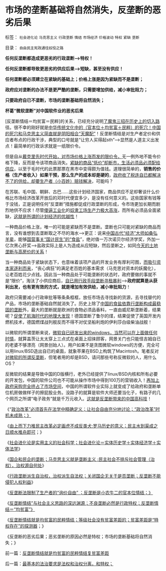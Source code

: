 # 市场的垄断基础将自然消失，反垄断的恶劣后果

标签： `社会进化论` `马克思主义` `行政垄断` `情结` `市场经济` `价格波动` `特权` `紧缺` `垄断` 

目录： `自由民主宪政通往奴役之路`

**任何反垄断都造成更恶劣的行政垄断——>特权！**

**任何反垄断都导致更恶劣的供应后果——>短缺，甚至没有供应！**

**任何垄断都必须建立在紧缺的基础上；价格上涨是因为紧缺而不是垄断；**

**政府应对垄断的办法不是更严酷的垄断，只需要增加供给，减小审批阻力；**

**只要政府自已不垄断，市场的垄断基础将自然消失；**

**杯葛“微软垄断”对中国软件业的恶劣后果**

[反垄断情结＝均贫富＝民粹]的关系，已经充分说明[了魔鬼三招在历史上的切入路](../../../2010/9/21/讲民主首先不要“闹民粹”.md)径。很不幸的刚好就是[中华传统文化中的（官本位＋均贫富＋民粹）的死穴！中国的死穴和马克思主义简直就是阴阳相合“天魔配”](../../../2009/6/26/马恩主义为什么适合移植入中国传统社会.md)！反垄断情结是对生产者定价和供应者布点的行政干涉，典型的口号就是“让穷人买得起sth”——>显然是人道主义出发点！最简单的行政诉求就是一纸限价令。

但是自从[戴克里先时代开始，对市场价格上涨而发的限价令，](../../../2010/8/28/戴克里先的计划经济，人民公社和唱红打黑.md)无一例外地不能令价格下降，反而是令该项商品消失。[紧缺的商品“低价”却断市，生活必须品必须配给供应](../../../2009/6/3/朝鲜是个天堂，衣食住行减肥死都免费.md)，以至于毛时代的此票那票在黑市中变得颇为值钱。道理很简单的，**销售的价格（生产者收入）如果干预，那么生产的成本却是硬的**，[政府收了税连自已都解决不了的供给，却要生产者（小百姓）赔钱解决](../../../2009/8/4/免费减肥的苏联人民非常有钱.md)，可能吗？

在苏联、毛中国、朝鲜、古巴……这些计划经济国家，商品供应不足却奢谈什么价格比市场经济改革开放后的邓时代便宜多少，是没有任何意义的。这些国家有钱等于没钱，正是说明任何“反垄断”措施都促成行政垄断的形成，令市场更加长期而剧烈地供不应求！尽管[傻逼工业化](../../../2009/8/4/计划经济的工业化为什么不能解决民以食为天.md)的[奴隶工场生产力极大高涨](../../../2010/10/31/奴隶制比自由社会更有生产效率.md)，而所有必须品全面紧缺，[这就是所谓的计划经济的优越性](../../../2009/6/29/无私计划的经济危机.md)！

一种商品价格上涨，唯一的可能是紧缺而不是垄断。垄断也只可能对紧缺的商品而言，没有谁想到去垄断取之不尽的海水——>更正：说来[中国古代“经济”大师如桑弘羊辈](../../../2010/2/7/有中国特色的凯恩斯主义.md)，能够[国营事关“国计民生”的“食盐](../../../2008/9/9/中国古代盐税经验在A股和房地产市场上的成功运用.md)”，绝对值一万次诺贝尔经济学奖，外加一亿次黑心肝奖——>盐政实际上是人为造成从应短缺，然后垄断之，如同[今天的土地垄断与高房价的关系](../../../2009/1/18/土地资源不可再生是开发商的谎言，粮食危机子虚乌有.md)！

当一种商品处于紧缺状态下，也意味着该项产品的开发业务有厚利可图，[而吸引资本家逐利而来](../../../2009/11/9/“资本逐利”是人类行为第三个次级需求本能.md)，“丧心病狂”的满足老百姓的基本需求（马克思对资本的妖魔化），让老百姓花少点钱。因此当一种商品处于可能垄断的状态时，政府要做的事就不是“限价”，淘汰了小供应商后，[自已用行政手段垄断寻租暴利](../../../2009/8/14/计划经济的划拨是寻租腐败之源.md)——>**政府就算是从获利出发，也有更有效的方式，就是增加有效供给，减小审批阻力**！

政府只需要减小行政审批等等条条框框，放任市场去寻找新的货源，去寻找替代的产品，市场的垄断基础自然就消失了。历史上除了[中国的食盐依靠行垄断构成最稳固的垄断](../../../2007/10/1/从《盐铁论》谈起中国人的私有财产原罪感.md)外，最大的垄断就是欧洲的食物必须品香料，一直由威尼斯垄断着，结果呢？[促使了航海时代的地理大发现](../../../2008/9/27/人类向太空移民的前提条件是市场需求.md)！德国垄断了鲁尔的煤，结果促使了英国开发内燃机技术，德国燃煤战列舰反而不得不对仗坚船利炮的伊利莎白级柴油战舰！

以微软的所谓垄断来说，[微软自已研发出来的windows，当然可以在上面做任何时情](../../../2009/10/9/完全相反的是非标准.md)，就算盖茨让太太穿上三点式在桌面上招徕顾客，网景关门也只能怪吉姆自已的老婆不够漂亮（网景创始人）。用户如果不是贪图微软windows的方便，完全可以用linux/BSD造出自已的桌面，就象苹果在BSD上构筑了Macintosh。笔者反对[对微软的所谓反垄断](../../../2009/9/17/老百姓，巨款，仇富，弱肉强食，垄断和黑社会.md)，但笔者用的却是BSD，请问那些号称反微软的人，用什么OS？

反微软的结果是导致中国的D版横行，老外已经提供了linux/BSD内核和所有必要的开发包，中国的软件公司也不可能从操作市场中得到100万的营销收入！[再加上政府采购完全挤占了市场空间](http://hi.baidu.com/darthchn/blog/item/36936ecb167ce64bf31fe743.html)，中国的所谓软件业实际上就变成了给政府和垄断单位机房做做样子的擦屁股业务。没路子的就算是软件大师还要当化子，有路子的几个网页之所谓“电子政务”就是千万元收入。[这就是反垄断带来的中国高科技](../../../2010/7/9/中国不消费人民币将永远低估养美国懒人.md)！



《“[政治改革”必须首先在法学中精确定义；让社会自由充分地讨论；“政治改革”时机未成熟；》](http://hi.baidu.com/darthchn/blog/item/7b542e0be41edc1095ca6ba6.html)

《[由上而下力推民主改革必定画虎不成反类犬;罗马历史的意义；民主水到渠成之日顺水推舟即可](../../../2010/11/3/政治改革千万不要冒进，否则会乱！.md)；》

《[社会进化论是实用主义的社会科学；社会进化论＝实体历史学＋实体经济学＋实体法学](../../../2010/11/2/社会进化论是实用科学.md)》

《[国企和民企的垄断；马克思主义就是垄断主义
;民主社会不排斥社会管理（治权），治权源自何处](../../../2010/11/2/马克思主义就是“垄断主义”.md)》

《[行政垄断派生自治权，治权派生自法权；关闭国企无关于是否垄断；反垄断不能侵犯人权利益](../../../2010/11/2/“垄断是否合理”与“是否应干预垄断”.md)》

《[反垄断法限制了生产者的“询价自由”
；反垄断是小农牛二的官本位情结；》](../../../2010/11/3/全世界的反垄断法都侵犯人权.md)

《[反垄断情结”与社会主义思路的深远渊源；不良垄断必然是行政特权；反垄断情结＝“均贫富”》](../../../2010/11/3/“反垄断情结”与社会主义思路的深远渊源.md)

《[反垄断情结就是均贫富的民粹情结；等级社会没有贫富差距的；贫富差距是“特权存在”的探测器](../../../2010/11/4/反垄断情结就是均贫富的民粹情结复贫富差距.md)；》

《反垄断的恶劣后果；恶劣垄断的原因必然是特权；市场的垄断基础将自然消失；》

前一篇：[反垄断情结就是均贫富的民粹情结复贫富差距](../../../2010/11/4/反垄断情结就是均贫富的民粹情结复贫富差距.md)

后一篇：[最基本的法治要求是法权和治权分离，和特权；](../../../2010/11/4/最基本的法治要求是法权和治权分离，和特权；.md)